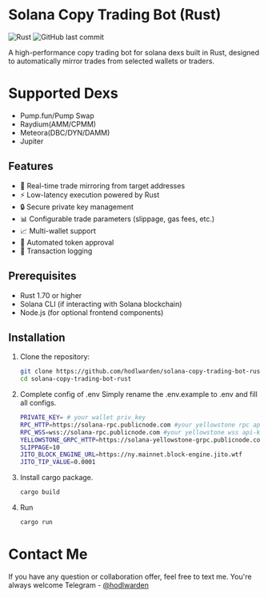 # Solana Copy Trading Bot (Rust)

![Rust](https://img.shields.io/badge/Rust-1.70+-orange.svg)
![GitHub last commit](https://img.shields.io/github/last-commit/hodlwarden/solana-copy-trading-bot-rust)

A high-performance copy trading bot for solana dexs built in Rust, designed to automatically mirror trades from selected wallets or traders.

# Supported Dexs

- Pump.fun/Pump Swap
- Raydium(AMM/CPMM)
- Meteora(DBC/DYN/DAMM)
- Jupiter

## Features

- 🚀 Real-time trade mirroring from target addresses
- ⚡ Low-latency execution powered by Rust
- 🔒 Secure private key management
- 📊 Configurable trade parameters (slippage, gas fees, etc.)
- 📈 Multi-wallet support
- 🔄 Automated token approval
- 📝 Transaction logging

## Prerequisites

- Rust 1.70 or higher
- Solana CLI (if interacting with Solana blockchain)
- Node.js (for optional frontend components)

## Installation

1. Clone the repository:
   ```bash
   git clone https://github.com/hodlwarden/solana-copy-trading-bot-rust.git
   cd solana-copy-trading-bot-rust
2. Complete config of .env
   Simply rename the .env.example to .env and fill all configs.
   ```bash
   PRIVATE_KEY= # your wallet priv_key
   RPC_HTTP=https://solana-rpc.publicnode.com #your yellowstone rpc api-key
   RPC_WSS=wss://solana-rpc.publicnode.com #your yellowstone wss api-key
   YELLOWSTONE_GRPC_HTTP=https://solana-yellowstone-grpc.publicnode.com:443 #your yellowstone grpc api-key
   SLIPPAGE=10
   JITO_BLOCK_ENGINE_URL=https://ny.mainnet.block-engine.jito.wtf
   JITO_TIP_VALUE=0.0001

4. Install cargo package.
   ```bash
   cargo build
5. Run
   ```bash
   cargo run

# Contact Me
If you have any question or collaboration offer, feel free to text me. You're always welcome
Telegram - [@hodlwarden](https://t.me/hodlwarden)
